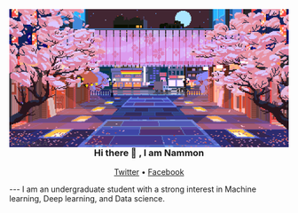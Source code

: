 

  <img align="right" alt="Coding" width="1000" src="./original.gif">
  <h3 align="center"> Hi there 👋 , I am Nammon</h3>

</p>
<p align="center">
  <a href="https://twitter.com">Twitter</a> •
  <a href="https://www.facebook.com/monmonten">Facebook</a>
</p>
---
I am an undergraduate student with a strong interest in
Machine learning, Deep learning, and Data science.
